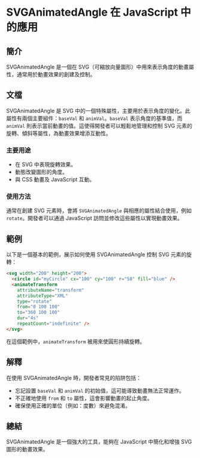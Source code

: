 <!--
Meta Description: # SVGAnimatedAngle 在 JavaScript 中的應用 ## 簡介 SVGAnimatedAngle 是一個在 SVG（可縮放向量圖形）中用來表示角度的動畫屬性，通常用於動畫效果的創建及控制。 ## 文檔 SVGAnimatedAngle 是 SVG 中的一個特殊屬性，主要用於表示...
Meta Keywords: svg, svganimatedangle, 100, javascript, baseval
-->

# SVGAnimatedAngle 在 JavaScript 中的應用

## 簡介
SVGAnimatedAngle 是一個在 SVG（可縮放向量圖形）中用來表示角度的動畫屬性，通常用於動畫效果的創建及控制。

## 文檔
SVGAnimatedAngle 是 SVG 中的一個特殊屬性，主要用於表示角度的變化。此屬性有兩個主要組件：`baseVal` 和 `animVal`。`baseVal` 表示角度的基準值，而 `animVal` 則表示當前動畫的值。這使得開發者可以輕鬆地管理和控制 SVG 元素的旋轉、傾斜等屬性，為動畫效果增添互動性。

### 主要用途
- 在 SVG 中表現旋轉效果。
- 動態改變圖形的角度。
- 與 CSS 動畫及 JavaScript 互動。

### 使用方法
通常在創建 SVG 元素時，會將 `SVGAnimatedAngle` 與相應的屬性結合使用，例如 `rotate`。開發者可以通過 JavaScript 訪問並修改這些屬性以實現動畫效果。

## 範例
以下是一個基本的範例，展示如何使用 SVGAnimatedAngle 控制 SVG 元素的旋轉：

```html
<svg width="200" height="200">
  <circle id="myCircle" cx="100" cy="100" r="50" fill="blue" />
  <animateTransform
    attributeName="transform"
    attributeType="XML"
    type="rotate"
    from="0 100 100"
    to="360 100 100"
    dur="4s"
    repeatCount="indefinite" />
</svg>
```

在這個範例中，`animateTransform` 被用來使圓形持續旋轉。

## 解釋
在使用 SVGAnimatedAngle 時，開發者常見的陷阱包括：
- 忘記設置 `baseVal` 和 `animVal` 的初始值，這可能導致動畫無法正常運作。
- 不正確地使用 `from` 和 `to` 屬性，這會影響動畫的起止角度。
- 確保使用正確的單位（例如：度數）來避免混淆。

## 總結
SVGAnimatedAngle 是一個強大的工具，能夠在 JavaScript 中簡化和增強 SVG 圖形的動畫效果。